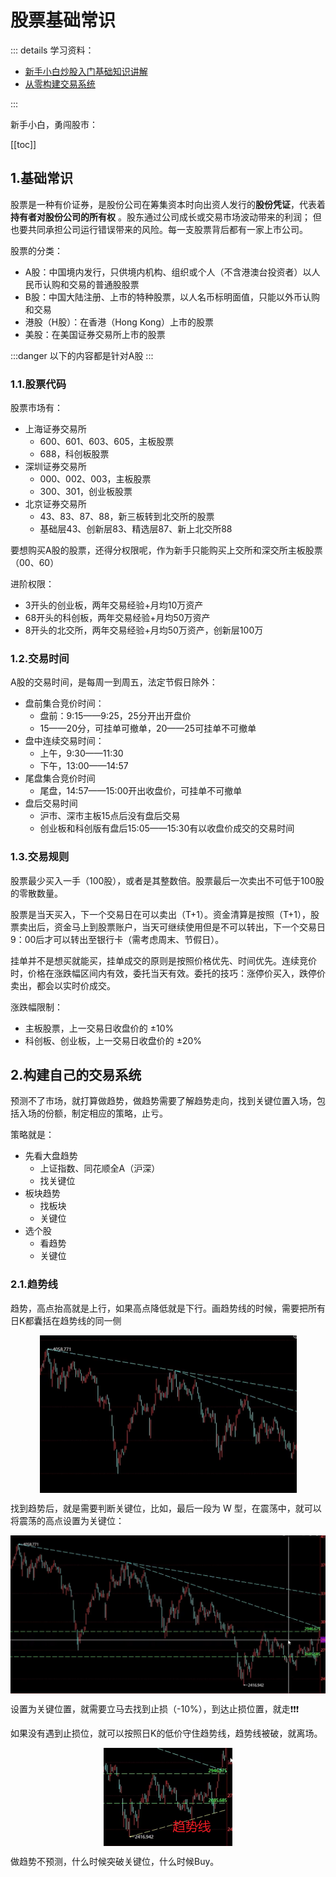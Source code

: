 # 股票基础常识

::: details 学习资料：

- [新手小白炒股入门基础知识讲解](https://www.bilibili.com/video/BV1EuxTe3EB6)
- [从零构建交易系统](https://www.bilibili.com/video/BV13k2fYGEN9)

:::

新手小白，勇闯股市：

[[toc]]

## 1.基础常识

股票是一种有价证券，是股份公司在筹集资本时向出资人发行的**股份凭证**，代表着**持有者对股份公司的所有权**
。股东通过公司成长或交易市场波动带来的利润；
但也要共同承担公司运行错误带来的风险。每一支股票背后都有一家上市公司。

股票的分类：

- A股：中国境内发行，只供境内机构、组织或个人（不含港澳台投资者）以人民币认购和交易的普通股股票
- B股：中国大陆注册、上市的特种股票，以人名币标明面值，只能以外币认购和交易
- 港股（H股）：在香港（Hong Kong）上市的股票
- 美股：在美国证券交易所上市的股票

:::danger
以下的内容都是针对A股
:::

### 1.1.股票代码

股票市场有：

- 上海证券交易所
    - 600、601、603、605，主板股票
    - 688，科创板股票
- 深圳证券交易所
    - 000、002、003，主板股票
    - 300、301，创业板股票
- 北京证券交易所
    - 43、83、87、88，新三板转到北交所的股票
    - 基础层43、创新层83、精选层87、新上北交所88

要想购买A股的股票，还得分权限呢，作为新手只能购买上交所和深交所主板股票（00、60）

进阶权限：

- 3开头的创业板，两年交易经验+月均10万资产
- 68开头的科创板，两年交易经验+月均50万资产
- 8开头的北交所，两年交易经验+月均50万资产，创新层100万

### 1.2.交易时间

A股的交易时间，是每周一到周五，法定节假日除外：

- 盘前集合竞价时间：
    - 盘前：9:15——9:25，25分开出开盘价
    - 15——20分，可挂单可撤单，20——25可挂单不可撤单
- 盘中连续交易时间：
    - 上午，9:30——11:30
    - 下午，13:00——14:57
- 尾盘集合竞价时间
    - 尾盘，14:57——15:00开出收盘价，可挂单不可撤单
- 盘后交易时间
    - 沪市、深市主板15点后没有盘后交易
    - 创业板和科创版有盘后15:05——15:30有以收盘价成交的交易时间

### 1.3.交易规则

股票最少买入一手（100股），或者是其整数倍。股票最后一次卖出不可低于100股的零散数量。

股票是当天买入，下一个交易日在可以卖出（T+1）。资金清算是按照（T+1），股票卖出后，资金马上到股票账户，当天可继续使用但是不可以转出，下一个交易日9：00后才可以转出至银行卡（需考虑周末、节假日）。

挂单并不是想买就能买，挂单成交的原则是按照价格优先、时间优先。连续竞价时，价格在涨跌幅区间内有效，委托当天有效。委托的技巧：涨停价买入，跌停价卖出，都会以实时价成交。

涨跌幅限制：

- 主板股票，上一交易日收盘价的 ±10%
- 科创板、创业板，上一交易日收盘价的 ±20%

## 2.构建自己的交易系统

预测不了市场，就打算做趋势，做趋势需要了解趋势走向，找到关键位置入场，包括入场的份额，制定相应的策略，止亏。

策略就是：

- 先看大盘趋势
    - 上证指数、同花顺全A（沪深）
    - 找关键位
- 板块趋势
    - 找板块
    - 关键位
- 选个股
    - 看趋势
    - 关键位

### 2.1.趋势线

趋势，高点抬高就是上行，如果高点降低就是下行。画趋势线的时候，需要把所有日K都囊括在趋势线的同一侧

<img src="./imgs/Basics/img.png" alt="下行趋势" style="display: block; margin: 0 auto; zoom: 50%">

找到趋势后，就是需要判断关键位，比如，最后一段为 W 型，在震荡中，就可以将震荡的高点设置为关键位：

<img src="./imgs/Basics/img_1.png" alt="下行趋势" style="display: block; margin: 0 auto; zoom: 50%">

设置为关键位置，就需要立马去找到止损（-10%），到达止损位置，就走❗❗❗

如果没有遇到止损位，就可以按照日K的低价守住趋势线，趋势线被破，就离场。

<img src="./imgs/Basics/img_2.png" alt="下行趋势" style="display: block; margin: 0 auto; zoom: 50%">

做趋势不预测，什么时候突破关键位，什么时候Buy。